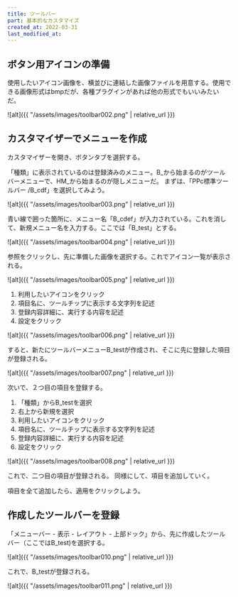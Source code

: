 ```yaml
---
title: ツールバー
part: 基本的なカスタマイズ
created_at: 2022-03-31
last_modified_at: 
---
```


## ボタン用アイコンの準備

使用したいアイコン画像を、横並びに連結した画像ファイルを用意する。使用できる画像形式はbmpだが、各種プラグインがあれば他の形式でもいいみたいだ。

![alt]({{ "/assets/images/toolbar002.png" | relative_url }})

## カスタマイザーでメニューを作成

カスタマイザーを開き、ボタンタブを選択する。

「種類」に表示されているのは登録済みのメニュー。B_から始まるのがツールバーメニューで、HM_から始まるのが隠しメニューだ。
まずは、「PPc標準ツールバー /B_cdf」を選択してみよう。

![alt]({{ "/assets/images/toolbar003.png" | relative_url }})

青い線で囲った箇所に、メニュー名「B_cdef」が入力されている。これを消して、新規メニュー名を入力する。ここでは「B_test」とする。

![alt]({{ "/assets/images/toolbar004.png" | relative_url }})

参照をクリックし、先に準備した画像を選択する。これでアイコン一覧が表示される。

![alt]({{ "/assets/images/toolbar005.png" | relative_url }})

1. 利用したいアイコンをクリック
1. 項目名に、ツールチップに表示する文字列を記述
1. 登録内容詳細に、実行する内容を記述
1. 設定をクリック

![alt]({{ "/assets/images/toolbar006.png" | relative_url }})

すると、新たにツールバーメニューB_testが作成され、そこに先に登録した項目が登録される。

![alt]({{ "/assets/images/toolbar007.png" | relative_url }})

次いで、２つ目の項目を登録する。

1. 「種類」からB_testを選択
1. 右上から新規を選択
1. 利用したいアイコンをクリック
1. 項目名に、ツールチップに表示する文字列を記述
1. 登録内容詳細に、実行する内容を記述
1. 設定をクリック

![alt]({{ "/assets/images/toolbar008.png" | relative_url }})

これで、二つ目の項目が登録される。 同様にして、項目を追加していく。

項目を全て追加したら、適用をクリックしよう。

## 作成したツールバーを登録


「メニューバー - 表示 - レイアウト - 上部ドック」から、先に作成したツールバー（ここではB_test)を選択する。

![alt]({{ "/assets/images/toolbar010.png" | relative_url }})

 これで、B_testが登録される。

![alt]({{ "/assets/images/toolbar011.png" | relative_url }})

